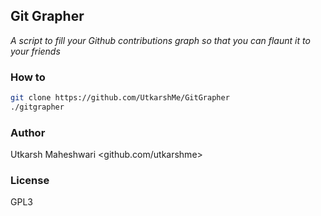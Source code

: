 ## Git Grapher

*A script to fill your Github contributions graph so that you can flaunt it
to your friends*

### How to
```bash
git clone https://github.com/UtkarshMe/GitGrapher
./gitgrapher
```

### Author
Utkarsh Maheshwari <github.com/utkarshme>

### License
GPL3
